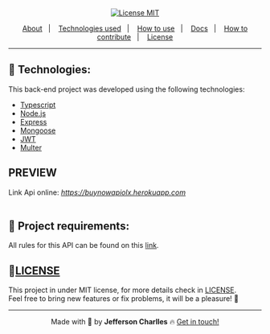 <h1 align='center'>
  <img src=''>
</h1>

<div align="center">
  <a href="https://opensource.org/licenses/MIT"><img alt="License MIT" src="https://img.shields.io/badge/license-MIT-brightgreen"></a>
</div>

<p align="center">
  <a href="#interrobang-what-is-rentx">About</a>&nbsp;&nbsp;&nbsp;|&nbsp;&nbsp;&nbsp;
  <a href="#rocket-technologies">Technologies used</a>&nbsp;&nbsp;&nbsp;|&nbsp;&nbsp;&nbsp;
  <a href="#construction_worker-how-to-use-developing">How to use</a>&nbsp;&nbsp;&nbsp;|&nbsp;&nbsp;&nbsp;
  <a href="#books-documentation">Docs</a>&nbsp;&nbsp;&nbsp;|&nbsp;&nbsp;&nbsp;
  <a href="#confetti_ball-how-to-contribute">How to contribute</a>&nbsp;&nbsp;&nbsp;|&nbsp;&nbsp;&nbsp;
  <a href="#key-license">License</a>
</p>

---

## 🚀 Technologies:

This back-end project was developed using the following technologies:

- [Typescript][typescript]
- [Node.js][nodejs]
- [Express][express]
- [Mongoose][mongoose]
- [JWT][jsonwebtoken]
- [Multer][multer]

## PREVIEW
Link Api online: _https://buynowapiolx.herokuapp.com_  
<br>

## 📌 Project requirements:

All rules for this API can be found on this [link](./docs/requeriments_en.md).

## 🔑[LICENSE][license]

This project in under MIT license, for more details check in [LICENSE][license]. <br>
Feel free to bring new features or fix problems, it will be a pleasure! 💜

---

<div align='center'>
  Made with 💚  by <strong>Jefferson Charlles</strong> 🔥
  <a href='https://www.linkedin.com/in/jeffersoncharlles/'>Get in touch!</a>
</div>

[typescript]: https://www.typescriptlang.org/
[nodejs]: https://nodejs.org/en/
[prisma]: https://www.prisma.io/
[multer]: https://github.com/expressjs/multer#readme
[mongoose]: https://mongoosejs.com/
[jsonwebtoken]: https://www.npmjs.com/package/jsonwebtoken
[express]: https://expressjs.com/pt-br/
[postgresql]: https://www.enterprisedb.com/downloads/postgres-postgresql-downloads
[multer]: https://github.com/expressjs/multer
[swagger]: https://swagger.io/
[git]: https://git-scm.com
[docker]: https://www.docker.com/
[jest]: https://jestjs.io/
[yarn]: https://yarnpkg.com/
[license]: https://github.com/jeffersoncharlles/Foodfy/blob/master/LICENSE
[linkedin]: https://www.linkedin.com/in/jeffersoncharlles/
